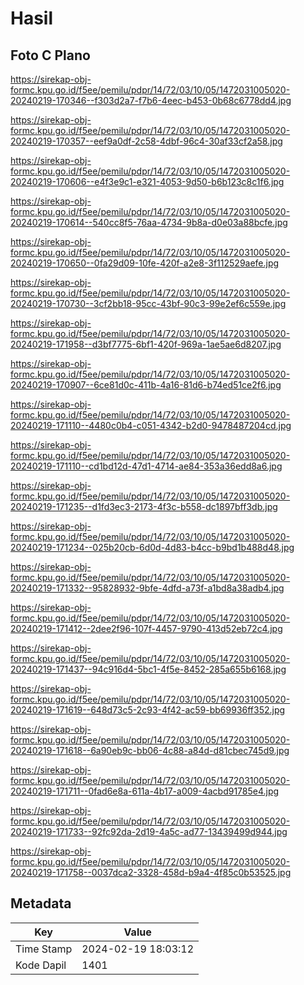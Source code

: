 # Hasil

## Foto C Plano

https://sirekap-obj-formc.kpu.go.id/f5ee/pemilu/pdpr/14/72/03/10/05/1472031005020-20240219-170346--f303d2a7-f7b6-4eec-b453-0b68c6778dd4.jpg

https://sirekap-obj-formc.kpu.go.id/f5ee/pemilu/pdpr/14/72/03/10/05/1472031005020-20240219-170357--eef9a0df-2c58-4dbf-96c4-30af33cf2a58.jpg

https://sirekap-obj-formc.kpu.go.id/f5ee/pemilu/pdpr/14/72/03/10/05/1472031005020-20240219-170606--e4f3e9c1-e321-4053-9d50-b6b123c8c1f6.jpg

https://sirekap-obj-formc.kpu.go.id/f5ee/pemilu/pdpr/14/72/03/10/05/1472031005020-20240219-170614--540cc8f5-76aa-4734-9b8a-d0e03a88bcfe.jpg

https://sirekap-obj-formc.kpu.go.id/f5ee/pemilu/pdpr/14/72/03/10/05/1472031005020-20240219-170650--0fa29d09-10fe-420f-a2e8-3f112529aefe.jpg

https://sirekap-obj-formc.kpu.go.id/f5ee/pemilu/pdpr/14/72/03/10/05/1472031005020-20240219-170730--3cf2bb18-95cc-43bf-90c3-99e2ef6c559e.jpg

https://sirekap-obj-formc.kpu.go.id/f5ee/pemilu/pdpr/14/72/03/10/05/1472031005020-20240219-171958--d3bf7775-6bf1-420f-969a-1ae5ae6d8207.jpg

https://sirekap-obj-formc.kpu.go.id/f5ee/pemilu/pdpr/14/72/03/10/05/1472031005020-20240219-170907--6ce81d0c-411b-4a16-81d6-b74ed51ce2f6.jpg

https://sirekap-obj-formc.kpu.go.id/f5ee/pemilu/pdpr/14/72/03/10/05/1472031005020-20240219-171110--4480c0b4-c051-4342-b2d0-9478487204cd.jpg

https://sirekap-obj-formc.kpu.go.id/f5ee/pemilu/pdpr/14/72/03/10/05/1472031005020-20240219-171110--cd1bd12d-47d1-4714-ae84-353a36edd8a6.jpg

https://sirekap-obj-formc.kpu.go.id/f5ee/pemilu/pdpr/14/72/03/10/05/1472031005020-20240219-171235--d1fd3ec3-2173-4f3c-b558-dc1897bff3db.jpg

https://sirekap-obj-formc.kpu.go.id/f5ee/pemilu/pdpr/14/72/03/10/05/1472031005020-20240219-171234--025b20cb-6d0d-4d83-b4cc-b9bd1b488d48.jpg

https://sirekap-obj-formc.kpu.go.id/f5ee/pemilu/pdpr/14/72/03/10/05/1472031005020-20240219-171332--95828932-9bfe-4dfd-a73f-a1bd8a38adb4.jpg

https://sirekap-obj-formc.kpu.go.id/f5ee/pemilu/pdpr/14/72/03/10/05/1472031005020-20240219-171412--2dee2f96-107f-4457-9790-413d52eb72c4.jpg

https://sirekap-obj-formc.kpu.go.id/f5ee/pemilu/pdpr/14/72/03/10/05/1472031005020-20240219-171437--94c916d4-5bc1-4f5e-8452-285a655b6168.jpg

https://sirekap-obj-formc.kpu.go.id/f5ee/pemilu/pdpr/14/72/03/10/05/1472031005020-20240219-171619--648d73c5-2c93-4f42-ac59-bb69936ff352.jpg

https://sirekap-obj-formc.kpu.go.id/f5ee/pemilu/pdpr/14/72/03/10/05/1472031005020-20240219-171618--6a90eb9c-bb06-4c88-a84d-d81cbec745d9.jpg

https://sirekap-obj-formc.kpu.go.id/f5ee/pemilu/pdpr/14/72/03/10/05/1472031005020-20240219-171711--0fad6e8a-611a-4b17-a009-4acbd91785e4.jpg

https://sirekap-obj-formc.kpu.go.id/f5ee/pemilu/pdpr/14/72/03/10/05/1472031005020-20240219-171733--92fc92da-2d19-4a5c-ad77-13439499d944.jpg

https://sirekap-obj-formc.kpu.go.id/f5ee/pemilu/pdpr/14/72/03/10/05/1472031005020-20240219-171758--0037dca2-3328-458d-b9a4-4f85c0b53525.jpg


## Metadata

| Key        | Value               |
| ---------- | ------------------- |
| Time Stamp | 2024-02-19 18:03:12 |
| Kode Dapil | 1401                |



